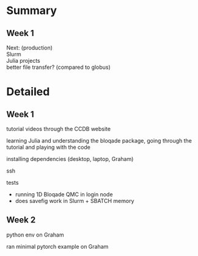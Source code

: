 
# Summary
## Week 1


Next: (production)  
Slurm  
Julia projects  
better file transfer? (compared to globus)

# Detailed
## Week 1
tutorial videos through the CCDB website

learning Julia and understanding the bloqade package, going through the tutorial and playing with the code

installing dependencies (desktop, laptop, Graham)

ssh

tests
- running 1D Bloqade QMC in login node
- does savefig work in Slurm + SBATCH memory

## Week 2
python env on Graham

ran minimal pytorch example on Graham
